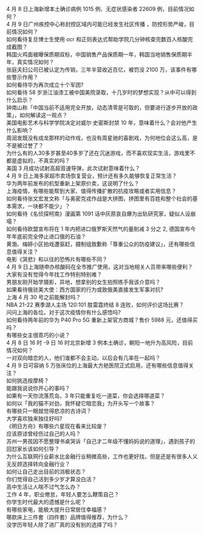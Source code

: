 4 月 8 日上海新增本土确诊病例 1015 例、无症状感染者 22609 例，目前情况如何？  
4 月 9 日广州疾控中心称封控区域内可能已经发生社区传播 ，防控形势严峻，目前情况如何？  
如何看待复旦博士生使用 ocr 和正则表达式帮助学院几分钟核查完数百人核酸完成截图？  
韩国火鸡面被曝保质期双标，中国销售产品保质期一年，韩国当地销售保质期半年，真实情况如何？  
张庭夫妇公司已被认定为传销，三年半营收近百亿，被罚没 2100 万，该事件有哪些警示作用？  
如何看待华为再次成立十个军团?  
如何看待 58 岁浙江油漆工被中国美院录取，十几岁时的梦想实现？从中可以得到什么启示？  
钟南山称「中国当前不适用完全开放，动态清零是可取的，但要进行逐步开放的政策」，如何解读这一观点？  
美国电影艺术与科学学院决定对威尔·史密斯封禁 10 年，意味着什么？会对他产生什么影响？  
周润发既没有成龙那样的动作戏，也没有周星驰的喜剧戏，为何地位会这么高，是不是被过誉了？  
为什么有的人30多岁甚至40多岁了还在沉迷游戏，而不喜欢现实生活，游戏里不都是虚拟的，不真实的吗？  
美国 3 月成功试射高超音速导弹，此次试射意味着什么？  
4 月 9 日上海多家超市卖场恢复营业，预计还有多久能够恢复正常生活？  
华为两年前发布的机型重新上架原价卖，这说明了什么？  
上海疫情，有哪些能帮到大家、值得传播扩散的抗疫攻略或者实用信息？  
如何看待张文宏发文称「与奥密克戎作战是大拼图，拼图里有百姓和整个社会的基本需求，一块都不能少」？  
如何看待《名侦探柯南》漫画第 1091 话中灰原哀自爆为出轨研究家，疑似人设崩塌？  
如何看待欧盟宣布将在 1 年内把进口俄罗斯天然气的量削减 3 分之 2, 德国宣布今年年底前完全停止进口俄的石油？  
黄渤、梅婷小区拍戏遭驱赶，摄制组致歉称「尊重公众的防疫建议」，还有哪些信息值得关注？  
电影《哭悲》和以往的恐怖片有哪些不同？  
4 月 9 日上海随申办核酸码在全市推广使用，这对当地相关人员带来哪些便利？  
大家有没有觉得今年找工作特别特别难？  
男朋友刚开始学摄影，异地，想拿别的女生拍照练手我该介意吗？  
如果看待俄驻美大使：西方国家的行为或致俄美直接发生军事对抗?  
上海 4 月 30 号之前能解封吗？  
NBA 21-22 赛季湖人主场 120:101 胜雷霆终结 8 连败，如何评价这场比赛？  
问问上海的各位。对于这次疫情你有什么感悟吗?  
如何看待两年前的华为 P40 Pro 5G 重新上架官方商城？售价 5988 元，还值得买吗？  
有哪些女主很乖巧的小说？  
4 月 8 日 16 时 -9 日 16 时北京新增 3 例本土确诊，朝阳一地升为高风险，目前情况如何？  
一对双向暗恋的人，他们谁都不会主动，以后会有几率在一起吗？  
4 月 9 日可容纳 5 万张床位的上海最大方舱医院正式启用，还有哪些信息值得关注？  
如何挑选按摩椅？  
能跟我说说你开心的事吗？  
如果有一天你流落荒岛，3 年只能重复吃一道菜，你会选择哪道菜？  
如何以「我的猫不对劲，我怀疑它暗恋我」为开头写一个故事？  
有哪些只一眼就觉得悲凉的古诗词？  
大学喜欢独来独往好吗?  
《明日方舟》有哪些六星现在看来比较废？  
应该原谅曾经伤过自己的人吗？  
苏州一男孩因不愿整理书桌哭诉「自己才二年级不懂妈妈说的道理」，遇到孩子的回怼家长该如何引导？  
为什么互联网行业薪水比金融行业稍微高些，工作也更好找，但是还是有很多人义无反顾选择转向金融行业？  
如何让自己走出目前的消极状态？  
你们觉得自己活到多少岁才算没白活？  
高中生活让人喘不过气怎么办？  
工作 4 年，职业倦怠，年轻人要怎么鞭策自己？  
你学生时代最大的遗憾是什么呢？  
有哪些家电，能极大提升日常居住幸福感？  
哪款床上三件套（四件套）品牌值得推荐，为什么？  
没学历年轻人除了进厂真的没有别的选择了吗？  
